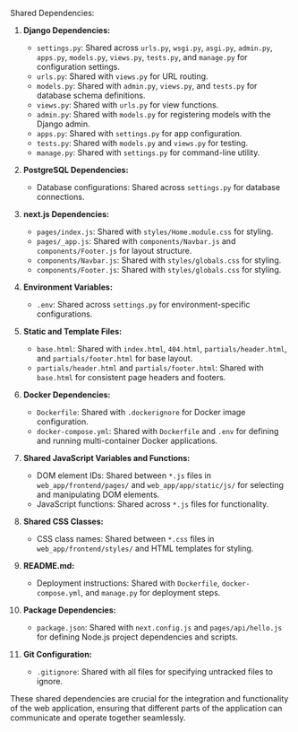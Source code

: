Shared Dependencies:

1. **Django Dependencies:**
   - `settings.py`: Shared across `urls.py`, `wsgi.py`, `asgi.py`, `admin.py`, `apps.py`, `models.py`, `views.py`, `tests.py`, and `manage.py` for configuration settings.
   - `urls.py`: Shared with `views.py` for URL routing.
   - `models.py`: Shared with `admin.py`, `views.py`, and `tests.py` for database schema definitions.
   - `views.py`: Shared with `urls.py` for view functions.
   - `admin.py`: Shared with `models.py` for registering models with the Django admin.
   - `apps.py`: Shared with `settings.py` for app configuration.
   - `tests.py`: Shared with `models.py` and `views.py` for testing.
   - `manage.py`: Shared with `settings.py` for command-line utility.

2. **PostgreSQL Dependencies:**
   - Database configurations: Shared across `settings.py` for database connections.

3. **next.js Dependencies:**
   - `pages/index.js`: Shared with `styles/Home.module.css` for styling.
   - `pages/_app.js`: Shared with `components/Navbar.js` and `components/Footer.js` for layout structure.
   - `components/Navbar.js`: Shared with `styles/globals.css` for styling.
   - `components/Footer.js`: Shared with `styles/globals.css` for styling.

4. **Environment Variables:**
   - `.env`: Shared across `settings.py` for environment-specific configurations.

5. **Static and Template Files:**
   - `base.html`: Shared with `index.html`, `404.html`, `partials/header.html`, and `partials/footer.html` for base layout.
   - `partials/header.html` and `partials/footer.html`: Shared with `base.html` for consistent page headers and footers.

6. **Docker Dependencies:**
   - `Dockerfile`: Shared with `.dockerignore` for Docker image configuration.
   - `docker-compose.yml`: Shared with `Dockerfile` and `.env` for defining and running multi-container Docker applications.

7. **Shared JavaScript Variables and Functions:**
   - DOM element IDs: Shared between `*.js` files in `web_app/frontend/pages/` and `web_app/app/static/js/` for selecting and manipulating DOM elements.
   - JavaScript functions: Shared across `*.js` files for functionality.

8. **Shared CSS Classes:**
   - CSS class names: Shared between `*.css` files in `web_app/frontend/styles/` and HTML templates for styling.

9. **README.md:**
   - Deployment instructions: Shared with `Dockerfile`, `docker-compose.yml`, and `manage.py` for deployment steps.

10. **Package Dependencies:**
    - `package.json`: Shared with `next.config.js` and `pages/api/hello.js` for defining Node.js project dependencies and scripts.

11. **Git Configuration:**
    - `.gitignore`: Shared with all files for specifying untracked files to ignore.

These shared dependencies are crucial for the integration and functionality of the web application, ensuring that different parts of the application can communicate and operate together seamlessly.